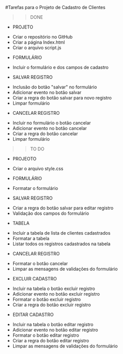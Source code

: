 #Tarefas para o Projeto de Cadastro de Clientes

>>>>>>>>>>>>>>>>>>>>>>>>>>>>>>>>>>>>>>>>>>>>>>>>>>>>>>>>>>>>>>
>>DONE
>>>>>>>>>>>>>>>>>>>>>>>>>>>>>>>>>>>>>>>>>>>>>>>>>>>>>>>>>>>>>>

* PROJETO
- Criar o repositório no GitHub
- Criar a página Index.html
- Criar o arquivo script.js

* FORMULÁRIO
- Incluir o formulário e dos campos de cadastro

* SALVAR REGISTRO
- Inclusão do botão "salvar" no formulário
- Adicionar evento no botão salvar
- Criar a regra do botão salvar para novo registro
- Limpar formulário

* CANCELAR REGISTRO
- Incluir no formulário o botão cancelar
- Adicionar evento no botão cancelar
- Criar a regra do botão cancelar
- Limpar formulário

>>>>>>>>>>>>>>>>>>>>>>>>>>>>>>>>>>>>>>>>>>>>>>>>>>>>>>>>>>>>>>
>>TO DO
>>>>>>>>>>>>>>>>>>>>>>>>>>>>>>>>>>>>>>>>>>>>>>>>>>>>>>>>>>>>>>

* PROJEOTO
- Criar o arquivo style.css

* FORMULÁRIO
- Formatar o formulário

* SALVAR REGISTRO
- Criar a regra do botão salvar para editar registro
- Validação dos campos do formulário

* TABELA
- Incluir a tabela de lista de clientes cadastrados
- Formatar a tabela
- Listar todos os registros cadastrados na tabela

* CANCELAR REGISTRO
- Formatar o botão cancelar
- Limpar as mensagens de validações do formulário

* EXCLUIR CADASTRO
- Incluir na tabela o botão excluir registro
- Adicionar evento no botão excluir registro
- Formatar o botão excluir registro
- Criar a regra do botão excluir registro

* EDITAR CADASTRO
- Incluir na tabela o botão editar registro
- Adicionar evento no botão editar registro
- Formatar o botão editar registro
- Criar a regra do botão editar registro
- Limpar as mensagens de validações do formulário
